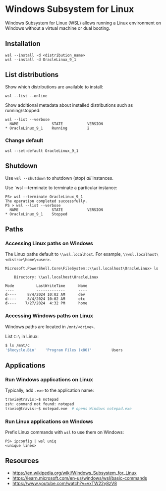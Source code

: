 # Windows Subsystem for Linux

Windows Subsystem for Linux (WSL) allows running a Linux environment on Windows without a virtual machine or dual booting.

## Installation
```
wsl --install -d <distribution_name>
wsl --install -d OracleLinux_9_1
```

## List distributions
Show which distributions are available to install:
```
wsl --list --online
```

Show additional metadata about installed distributions such as running/stopped:
```
wsl --list --verbose
  NAME               STATE           VERSION
* OracleLinux_9_1    Running         2
```

### Change default
```
wsl --set-default OracleLinux_9_1
```

## Shutdown
Use `wsl --shutdown` to shutdown (stop) *all* instances.

Use `wsl --terminate <distribution name> to terminate a particular instance:
```
PS> wsl --terminate OracleLinux_9_1
The operation completed successfully.
PS > wsl --list --verbose
  NAME               STATE           VERSION
* OracleLinux_9_1    Stopped 
```

## Paths

### Accessing Linux paths on Windows
The Linux paths default to `\\wsl.localhost`. For example, `\\wsl.localhost\<distro>\home\<user>`.

```
Microsoft.PowerShell.Core\FileSystem::\\wsl.localhost\OracleLinux> ls

    Directory: \\wsl.localhost\OracleLinux

Mode          LastWriteTime      Name
----          -------------      ----
d----     8/4/2024 10:02 AM      dev
d----     8/4/2024 10:02 AM      etc
d----    7/27/2024  4:32 PM      home
```

### Accessing Windows paths on Linux
Windows paths are located in `/mnt/<drive>`.

List `C:\` in Linux:
```bash
$ ls /mnt/c
'$Recycle.Bin'    'Program Files (x86)'         Users
```

## Applications

### Run Windows applications on Linux
Typically, add `.exe` to the application name:

```bash
travis@travis:~$ notepad
zsh: command not found: notepad
travis@travis:~$ notepad.exe  # opens Windows notepad.exe
```

### Run Linux applications on Windows
Prefix Linux commands with `wsl` to use them on Windows:
```
PS> ipconfig | wsl uniq
<unique lines>
```

## Resources
- https://en.wikipedia.org/wiki/Windows_Subsystem_for_Linux
- https://learn.microsoft.com/en-us/windows/wsl/basic-commands
- https://www.youtube.com/watch?v=vxTW22y8zV8
